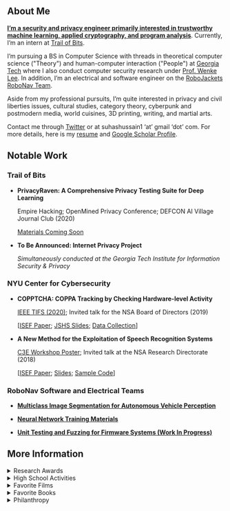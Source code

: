 ## About Me

[**I’m a security and privacy engineer primarily interested in trustworthy machine learning, applied cryptography, and program analysis**](). 
Currently, I’m an intern at [Trail of Bits](https://www.trailofbits.com/). 

I’m pursuing a BS in Computer Science with threads in theoretical computer science ("Theory") and human-computer interaction ("People") at [Georgia Tech](http://www.catalog.gatech.edu/programs/theory-people-computer-science-bs/) where I also conduct computer security research under [Prof. Wenke Lee](https://wenke.gtisc.gatech.edu/). 
In addition, I’m an electrical and software engineer on the [RoboJackets RoboNav Team](https://robojackets.org/teams/robonav/).

<!---Much of my time is dedicated to maintaining [PrivacyRaven]()- a comprehensive privacy testing library for deep learning- and running the [DEFCON AI Village Privacy and Ethics Journal Club](). -->
Aside from my professional pursuits, I’m quite interested in privacy and civil liberties issues, cultural studies, category theory, cyberpunk and postmodern media, world cuisines, 3D printing, writing, and martial arts.

Contact me through [Twitter](https://twitter.com/suhackerr) or at suhashussain1 ‘at’ gmail ‘dot’ com. For more details, here is my [resume](https://sshussain.me/SH_R.pdf) and [Google Scholar Profile](https://scholar.google.com/citations?user=950rBFYAAAAJ&hl=en).

## Notable Work

### Trail of Bits

+ **PrivacyRaven: A Comprehensive Privacy Testing Suite for Deep Learning**

    Empire Hacking; OpenMined Privacy Conference; DEFCON AI Village Journal Club (2020)
    
   [Materials Coming Soon ]()
   
<!---+ **Security Audit of the ZCoin Lelantus Protocol** [[Audit Summary Report](); [ZCoin Announcement](); [Lelantus White Paper]()]-->

+ **To Be Announced: Internet Privacy Project** 
  
  *Simultaneously conducted at the Georgia Tech Institute for Information Security & Privacy*
  
### NYU Center for Cybersecurity

+  **COPPTCHA: COPPA Tracking by Checking Hardware-level Activity** 
    
   [IEEE TIFS (2020)](https://ieeexplore.ieee.org/abstract/document/9049424); Invited talk for the NSA Board of Directors (2019)
   
   [[ISEF Paper](https://sshussain.me/written_works/ISEF_Paper.pdf); [JSHS Slides](https://sshussain.me/written_works/JSHS_Slides.pdf); [Data Collection](https://github.com/suhacker1/hpc-a)]
      
+ **A New Method for the Exploitation of Speech Recognition Systems** 
      
   [C3E Workshop Poster](https://cps-vo.org/node/55909); Invited talk at the NSA Research Directorate (2018)
   
   [[ISEF Paper](https://sshussain.me/written_works/speech_paper.pdf); [Slides](https://sshussain.me/written_works/speech_slides.pdf); [Sample Code](https://github.com/suhacker1/phonetic-classification)]
   
### RoboNav Software and Electrical Teams

+ **[Multiclass Image Segmentation for Autonomous Vehicle Perception](https://github.com/RoboJackets/igvc-software/tree/master/igvc_perception/src/multiclass_segmentation)**

+ **[Neural Network Training Materials](https://github.com/RoboJackets/nn-training)**
  
+ **[Unit Testing and Fuzzing for Firmware Systems (Work In Progress)](https://github.com/RoboJackets/igvc-firmware/tree/feat/tests)**

## More Information 

<details>
<summary> Research Awards </summary>
  <p> <b> For "A New Method for the Exploitation of Speech Recognition Systems": </b> ISEF 2nd Award in Systems Software, Shanghai STEM Cloud Award (ISEF), NSA-RD 2nd “Science Security” Award (ISEF), GoDaddy Data Award (ISEF), ACM 4th Award (ISEF), NYCSEF 1st Award in Math and CS, Sarah and Morris Wiesenthal Award (NYCSEF), Naval Science Award (NYCSEF), NYU Tandon Press Release  </p>
  <p> <b> For "COPPTCHA: COPPA Tracking by Checking Hardware-level Activity":  </b> ACM 1st Award (ISEF), NSA-RD First “Science Security” Award (ISEF), NYCSEF 1st Award in Math and CS, NYC JSHS 3rd in CS (JSHS), The Cardinals Press Release </p>
</details>

<details>
<summary> High School Activities </summary>
  <p> I graduated from Queens High School for the Sciences, a specialized STEM high school in NYC,  in June 2019.  There, I was the Chief Trainer (Head TA) for QHSS Math Research, the CTO of STEMinism, the founder and captain of the robotics team, the founder and captain of Team Cyber and the Da Vinci Experiment, and a member of Urban Sketchers. Outside of school, I freelanced, conducted research under <a href="https://en.wikipedia.org/wiki/Ramesh_Karri">Prof. Ramesh Karri</a> at <a href="http://cyber.nyu.edu/">NYU CCS</a>, and completed a hardware engineering internship at <a href="https://vengolabs.com/">Vengo Labs</a> (<a href="https://sshussain.me/projects/vengo_rec.pdf">Recommendation Letter</a>). I notably worked on the <a href="https://github.com/jchen42703/MathResearchQHSS">QHSS Math Research Repository</a> (Examples: <a href="https://github.com/jchen42703/MathResearchQHSS/tree/master/Ridge_Regression_for_Prostitution">Ridge Regression</a>, <a href="https://github.com/jchen42703/MathResearchQHSS/tree/master/tutorials">Deep Learning</a>) <a href="https://github.com/suhacker1/conveyor_belt"> and a conveyor belt at Vengo Labs</a> along with other projects featured on my <a href="https://github.com/suhacker1">GitHub. </a> </p>
    <p> <b>Awards:</b> NY State Senate Youth Leadership Recognition. Principal's Honor Roll/List. GW Award for Excellence in STEM. Silver Medal for Excellence in English. UFT Certificate of Merit for CS Applications. Math Research Award. Awards for AP Statistics, US, and World History.  ED Certificate for Excellence in Reading. Joseph E. Collins Scholarship. NCWIT NYC Honorable Mention </p>
</details>

<details>
<summary> Favorite Films</summary>
  <p> The Prestige. Snowpiercer. Parasite. V for Vendetta. Da 5 Bloods. Spider-Man: Into the Spider-Verse</p>
</details>

<details>
<summary> Favorite Books</summary>
  <p> Snow Crash. The Information: A History, A Theory, A Flood. The Crying of Lot 49. Bleeding Edge. Narrative of the Life of Frederick Douglass, an American Slave  </p>
</details>

<details>
<summary> Philanthropy </summary>
  <p> I recommend donating to <a href="https://www.thelifeyoucansave.org/"> the Life You Can Save (GiveDirectly, D-Rev, Evidence Action)</a>,<a href="https://bit.ly/3apaAcU"> the Intercept</a>, <a href="https://housingrightsny.org/"> the Housing Rights Initiative</a>, <a href="https://couragetochangepac.org/"> the Courage to Change PAC (affiliated with AOC)</a>, <a href="https://en.wikipedia.org/wiki/Main_Page"> Wikipedia</a>, <a href="https://donate.torproject.org/"> the Tor project</a>, or <a href="https://secure.actblue.com/donate/ab_mn"> any of these organizations fighting against systemic racism and police brutality</a>.

</p>
</details>
